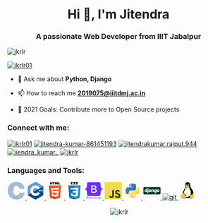 <h1 align="center">Hi 👋, I'm Jitendra</h1>
<h3 align="center">A passionate Web Developer from IIIT Jabalpur</h3>

<p align="left"> <img src="https://komarev.com/ghpvc/?username=jkrlr&label=Profile%20views&color=0e75b6&style=flat" alt="jkrlr" /> </p>

<p align="left"> <a href="https://twitter.com/jkrlr01" target="blank"><img src="https://img.shields.io/twitter/follow/jkrlr01?logo=twitter&style=for-the-badge" alt="jkrlr01" /></a> </p>

- 💬 Ask me about **Python, Django**

- 📫 How to reach me **2019075@iiitdmj.ac.in**

- 🥅 2021 Goals: Contribute more to Open Source projects

<h3 align="left">Connect with me:</h3>
<p align="left">
<a href="https://twitter.com/jkrlr01" target="blank"><img align="center" src="https://cdn.jsdelivr.net/npm/simple-icons@3.0.1/icons/twitter.svg" alt="jkrlr01" height="30" width="40" /></a>
<a href="https://linkedin.com/in/jitendra-kumar-861451193" target="blank"><img align="center" src="https://cdn.jsdelivr.net/npm/simple-icons@3.0.1/icons/linkedin.svg" alt="jitendra-kumar-861451193" height="30" width="40" /></a>
<a href="https://fb.com/jitendrakumar.rajput.944" target="blank"><img align="center" src="https://cdn.jsdelivr.net/npm/simple-icons@3.0.1/icons/facebook.svg" alt="jitendrakumar.rajput.944" height="30" width="40" /></a>
<a href="https://instagram.com/jiendra_kumar_" target="blank"><img align="center" src="https://cdn.jsdelivr.net/npm/simple-icons@3.0.1/icons/instagram.svg" alt="jiendra_kumar_" height="30" width="40" /></a>
<a href="https://www.hackerrank.com/jkrlr" target="blank"><img align="center" src="https://cdn.jsdelivr.net/npm/simple-icons@3.0.1/icons/hackerrank.svg" alt="jkrlr" height="30" width="40" /></a>
</p>

<h3 align="left">Languages and Tools:</h3>
<p align="left"> <a href="https://www.cprogramming.com/" target="_blank"> <img src="https://raw.githubusercontent.com/devicons/devicon/master/icons/c/c-original.svg" alt="c" width="40" height="40"/> </a> <a href="https://www.w3schools.com/cpp/" target="_blank"> <img src="https://raw.githubusercontent.com/devicons/devicon/master/icons/cplusplus/cplusplus-original.svg" alt="cplusplus" width="40" height="40"/> </a> <a href="https://www.w3.org/html/" target="_blank"> <img src="https://raw.githubusercontent.com/devicons/devicon/master/icons/html5/html5-original-wordmark.svg" alt="html5" width="40" height="40"/> </a> <a href="https://www.w3schools.com/css/" target="_blank"> <img src="https://raw.githubusercontent.com/devicons/devicon/master/icons/css3/css3-original-wordmark.svg" alt="css3" width="40" height="40"/> </a> <a href="https://getbootstrap.com" target="_blank"> <img src="https://raw.githubusercontent.com/devicons/devicon/master/icons/bootstrap/bootstrap-plain-wordmark.svg" alt="bootstrap" width="40" height="40"/> </a> <a href="https://developer.mozilla.org/en-US/docs/Web/JavaScript" target="_blank"> <img src="https://raw.githubusercontent.com/devicons/devicon/master/icons/javascript/javascript-original.svg" alt="javascript" width="40" height="40"/> </a> <a href="https://www.python.org" target="_blank"> <img src="https://raw.githubusercontent.com/devicons/devicon/master/icons/python/python-original.svg" alt="python" width="40" height="40"/> </a> <a href="https://www.djangoproject.com/" target="_blank"> <img src="https://raw.githubusercontent.com/devicons/devicon/master/icons/django/django-original.svg" alt="django" width="40" height="40"/> </a> <a href="https://git-scm.com/" target="_blank"> <img src="https://www.vectorlogo.zone/logos/git-scm/git-scm-icon.svg" alt="git" width="40" height="40"/> </a> <a href="https://www.linux.org/" target="_blank"> <img src="https://raw.githubusercontent.com/devicons/devicon/master/icons/linux/linux-original.svg" alt="linux" width="40" height="40"/> </a> </p>

<p align="center">&nbsp;<img align="center" src="https://github-readme-stats.vercel.app/api?username=jkrlr&show_icons=true&locale=en" alt="jkrlr" /></p>

